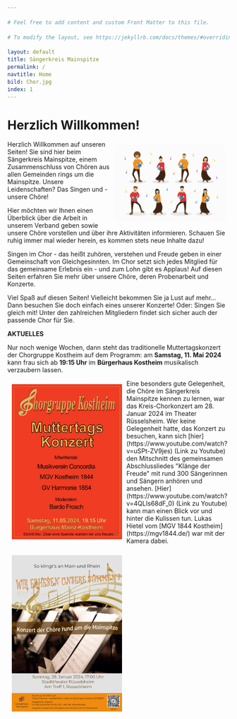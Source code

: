 ```yaml
---

# Feel free to add content and custom Front Matter to this file.

# To modify the layout, see https://jekyllrb.com/docs/themes/#overriding-theme-defaults

layout: default
title: Sängerkreis Mainspitze
permalink: /
navtitle: Home
bild: Chor.jpg
index: 1
---
```

# Herzlich Willkommen!
<img style="width: 250px; float: right;" alt="Chor" src="/Saengerkreis/choir2.svg" hspace="10" vspace="10">

Herzlich Willkommen auf unseren Seiten! Sie sind hier beim Sängerkreis Mainspitze, einem Zusammenschluss von Chören aus allen Gemeinden rings um die Mainspitze. Unsere Leidenschaften? Das Singen und - unsere Chöre!

Hier möchten wir Ihnen einen Überblick über die Arbeit in unserem Verband geben sowie unsere Chöre vorstellen und über ihre Aktivitäten informieren. Schauen Sie ruhig immer mal wieder herein, es kommen stets neue Inhalte dazu!

Singen im Chor - das heißt zuhören, verstehen und Freude geben in einer Gemeinschaft von Gleichgesinnten. Im Chor setzt sich jedes Mitglied für das gemeinsame Erlebnis ein - und zum Lohn gibt es Applaus! Auf diesen Seiten erfahren Sie mehr über unsere Chöre, deren Probenarbeit und Konzerte.

Viel Spaß auf diesen Seiten! Vielleicht bekommen Sie ja Lust auf mehr... Dann besuchen Sie doch einfach eines unserer Konzerte! Oder: Singen Sie gleich mit! Unter den zahlreichen Mitgliedern findet sich sicher auch der passende Chor für Sie.

**AKTUELLES**

Nur noch wenige Wochen, dann steht das traditionelle Muttertagskonzert der Chorgruppe Kostheim auf dem Programm: am **Samstag, 11. Mai 2024** kann frau sich ab **19:15 Uhr** im **Bürgerhaus Kostheim** musikalisch verzaubern lassen.
<p></p>

<img style="width: 250px; float: left;" alt="Muttertagskonzert2024" src="/Saengerkreis/Muttertagskonzert2024.png" hspace="10" vspace="10">

<p></p>
Eine besonders gute Gelegenheit, die Chöre im Sängerkreis Mainspitze kennen zu lernen, war das Kreis-Chorkonzert am 28. Januar 2024 im Theater Rüsselsheim. Wer keine Gelegenheit hatte, das Konzert zu besuchen, kann sich [hier](https://www.youtube.com/watch?v=uSPt-ZV9jes) (Link zu Youtube) den Mitschnitt des gemeinsamen Abschlussliedes "Klänge der Freude" mit rund 300 Sängerinnen und Sängern anhören und ansehen. [Hier](https://www.youtube.com/watch?v=4QLIs68dF_0) (Link zu Youtube) kann man einen Blick vor und hinter die Kulissen tun. Lukas Hietel vom [MGV 1844 Kostheim](https://mgv1844.de/) war mit der Kamera dabei.

<p></p>
<img style="width: 250px; float: left;" alt="Kreischorkonzert" src="/Saengerkreis/Flyer-Kreis-Chorkonzert.jpg" hspace="10" vspace="10">

